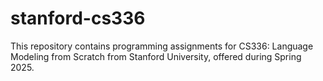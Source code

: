 # stanford-cs336
This repository contains programming assignments for CS336: Language Modeling from Scratch from Stanford University, offered during Spring 2025.
